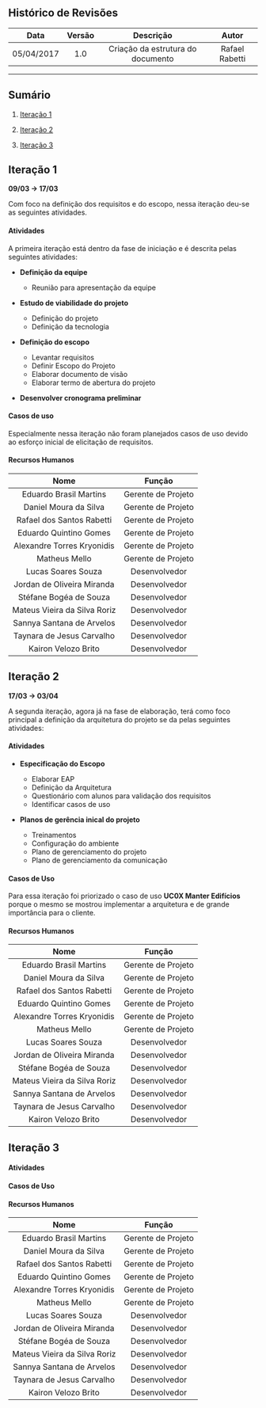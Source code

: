 ## Histórico de Revisões

| Data | Versão | Descrição | Autor |
|:----:|:------:|:---------:|:-----:|
|05/04/2017|1.0|Criação da estrutura do documento|Rafael Rabetti|

***

## Sumário

1. [Iteração 1](#1-iteração-1)

2. [Iteração 2](#2-iteração-2)

3. [Iteração 3](#3-iteração-3)

## Iteração 1

**09/03 -> 17/03** 

Com foco na definição dos requisitos e do escopo, nessa iteração deu-se as seguintes atividades.

#### Atividades

A primeira iteração está dentro da fase de iniciação e é descrita pelas seguintes atividades:

* **Definição da equipe**
   * Reunião para apresentação da equipe

* **Estudo de viabilidade do projeto**
   * Definição do projeto
   * Definição da tecnologia

* **Definição do escopo**
   * Levantar requisitos
   * Definir Escopo do Projeto
   * Elaborar documento de visão
   * Elaborar termo de abertura do projeto

* **Desenvolver cronograma preliminar**

#### Casos de uso

Especialmente nessa iteração não foram planejados casos de uso devido ao esforço inicial de elicitação de requisitos.

#### Recursos Humanos
| Nome | Função |
|:----:|:------:|
|Eduardo Brasil Martins|Gerente de Projeto|
|Daniel Moura da Silva|Gerente de Projeto|
|Rafael dos Santos Rabetti|Gerente de Projeto|
|Eduardo Quintino Gomes|Gerente de Projeto|
|Alexandre Torres Kryonidis|Gerente de Projeto|
|Matheus Mello|Gerente de Projeto|
|Lucas Soares Souza|Desenvolvedor|
|Jordan de Oliveira Miranda|Desenvolvedor|
|Stéfane Bogéa de Souza|Desenvolvedor|
|Mateus Vieira da Silva Roriz|Desenvolvedor|
|Sannya Santana de Arvelos|Desenvolvedor|
|Taynara de Jesus Carvalho|Desenvolvedor|
|Kairon	Velozo Brito|Desenvolvedor|

## Iteração 2

**17/03 -> 03/04**

A segunda iteração, agora já na fase de elaboração, terá como foco principal a definição da arquitetura do projeto se da pelas seguintes atividades:

#### Atividades

* **Especificação do Escopo**
   * Elaborar EAP
   * Definição da Arquitetura
   * Questionário com alunos para validação dos requisitos
   * Identificar casos de uso

* **Planos de gerência inical do projeto**
   * Treinamentos
   * Configuração do ambiente
   * Plano de gerenciamento do projeto
   * Plano de gerenciamento da comunicação

#### Casos de Uso

Para essa iteração foi priorizado o caso de uso **UC0X Manter Edifícios** porque o mesmo se mostrou implementar a arquitetura e de grande importância para o cliente.

#### Recursos Humanos
| Nome | Função |
|:----:|:------:|
|Eduardo Brasil Martins|Gerente de Projeto|
|Daniel Moura da Silva|Gerente de Projeto|
|Rafael dos Santos Rabetti|Gerente de Projeto|
|Eduardo Quintino Gomes|Gerente de Projeto|
|Alexandre Torres Kryonidis|Gerente de Projeto|
|Matheus Mello|Gerente de Projeto|
|Lucas Soares Souza|Desenvolvedor|
|Jordan de Oliveira Miranda|Desenvolvedor|
|Stéfane Bogéa de Souza|Desenvolvedor|
|Mateus Vieira da Silva Roriz|Desenvolvedor|
|Sannya Santana de Arvelos|Desenvolvedor|
|Taynara de Jesus Carvalho|Desenvolvedor|
|Kairon	Velozo Brito|Desenvolvedor|

## Iteração 3

#### Atividades

#### Casos de Uso

#### Recursos Humanos
| Nome | Função |
|:----:|:------:|
|Eduardo Brasil Martins|Gerente de Projeto|
|Daniel Moura da Silva|Gerente de Projeto|
|Rafael dos Santos Rabetti|Gerente de Projeto|
|Eduardo Quintino Gomes|Gerente de Projeto|
|Alexandre Torres Kryonidis|Gerente de Projeto|
|Matheus Mello|Gerente de Projeto|
|Lucas Soares Souza|Desenvolvedor|
|Jordan de Oliveira Miranda|Desenvolvedor|
|Stéfane Bogéa de Souza|Desenvolvedor|
|Mateus Vieira da Silva Roriz|Desenvolvedor|
|Sannya Santana de Arvelos|Desenvolvedor|
|Taynara de Jesus Carvalho|Desenvolvedor|
|Kairon	Velozo Brito|Desenvolvedor|